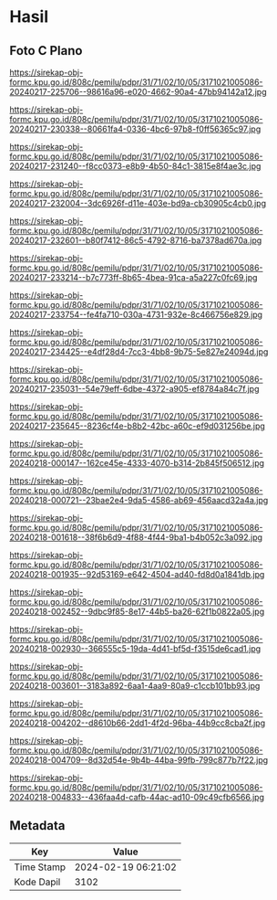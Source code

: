 # Hasil

## Foto C Plano

https://sirekap-obj-formc.kpu.go.id/808c/pemilu/pdpr/31/71/02/10/05/3171021005086-20240217-225706--98616a96-e020-4662-90a4-47bb94142a12.jpg

https://sirekap-obj-formc.kpu.go.id/808c/pemilu/pdpr/31/71/02/10/05/3171021005086-20240217-230338--80661fa4-0336-4bc6-97b8-f0ff56365c97.jpg

https://sirekap-obj-formc.kpu.go.id/808c/pemilu/pdpr/31/71/02/10/05/3171021005086-20240217-231240--f8cc0373-e8b9-4b50-84c1-3815e8f4ae3c.jpg

https://sirekap-obj-formc.kpu.go.id/808c/pemilu/pdpr/31/71/02/10/05/3171021005086-20240217-232004--3dc6926f-d11e-403e-bd9a-cb30905c4cb0.jpg

https://sirekap-obj-formc.kpu.go.id/808c/pemilu/pdpr/31/71/02/10/05/3171021005086-20240217-232601--b80f7412-86c5-4792-8716-ba7378ad670a.jpg

https://sirekap-obj-formc.kpu.go.id/808c/pemilu/pdpr/31/71/02/10/05/3171021005086-20240217-233214--b7c773ff-8b65-4bea-91ca-a5a227c0fc69.jpg

https://sirekap-obj-formc.kpu.go.id/808c/pemilu/pdpr/31/71/02/10/05/3171021005086-20240217-233754--fe4fa710-030a-4731-932e-8c466756e829.jpg

https://sirekap-obj-formc.kpu.go.id/808c/pemilu/pdpr/31/71/02/10/05/3171021005086-20240217-234425--e4df28d4-7cc3-4bb8-9b75-5e827e24094d.jpg

https://sirekap-obj-formc.kpu.go.id/808c/pemilu/pdpr/31/71/02/10/05/3171021005086-20240217-235031--54e79eff-6dbe-4372-a905-ef8784a84c7f.jpg

https://sirekap-obj-formc.kpu.go.id/808c/pemilu/pdpr/31/71/02/10/05/3171021005086-20240217-235645--8236cf4e-b8b2-42bc-a60c-ef9d031256be.jpg

https://sirekap-obj-formc.kpu.go.id/808c/pemilu/pdpr/31/71/02/10/05/3171021005086-20240218-000147--162ce45e-4333-4070-b314-2b845f506512.jpg

https://sirekap-obj-formc.kpu.go.id/808c/pemilu/pdpr/31/71/02/10/05/3171021005086-20240218-000721--23bae2e4-9da5-4586-ab69-456aacd32a4a.jpg

https://sirekap-obj-formc.kpu.go.id/808c/pemilu/pdpr/31/71/02/10/05/3171021005086-20240218-001618--38f6b6d9-4f88-4f44-9ba1-b4b052c3a092.jpg

https://sirekap-obj-formc.kpu.go.id/808c/pemilu/pdpr/31/71/02/10/05/3171021005086-20240218-001935--92d53169-e642-4504-ad40-fd8d0a1841db.jpg

https://sirekap-obj-formc.kpu.go.id/808c/pemilu/pdpr/31/71/02/10/05/3171021005086-20240218-002452--9dbc9f85-8e17-44b5-ba26-62f1b0822a05.jpg

https://sirekap-obj-formc.kpu.go.id/808c/pemilu/pdpr/31/71/02/10/05/3171021005086-20240218-002930--366555c5-19da-4d41-bf5d-f3515de6cad1.jpg

https://sirekap-obj-formc.kpu.go.id/808c/pemilu/pdpr/31/71/02/10/05/3171021005086-20240218-003601--3183a892-6aa1-4aa9-80a9-c1ccb101bb93.jpg

https://sirekap-obj-formc.kpu.go.id/808c/pemilu/pdpr/31/71/02/10/05/3171021005086-20240218-004202--d8610b66-2dd1-4f2d-96ba-44b9cc8cba2f.jpg

https://sirekap-obj-formc.kpu.go.id/808c/pemilu/pdpr/31/71/02/10/05/3171021005086-20240218-004709--8d32d54e-9b4b-44ba-99fb-799c877b7f22.jpg

https://sirekap-obj-formc.kpu.go.id/808c/pemilu/pdpr/31/71/02/10/05/3171021005086-20240218-004833--436faa4d-cafb-44ac-ad10-09c49cfb6566.jpg


## Metadata

| Key        | Value               |
| ---------- | ------------------- |
| Time Stamp | 2024-02-19 06:21:02 |
| Kode Dapil | 3102                |



